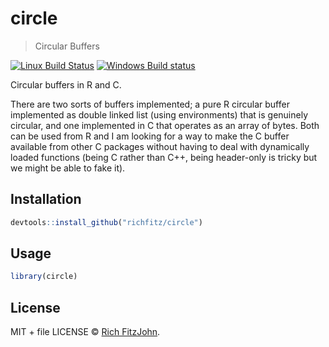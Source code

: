 # circle

> Circular Buffers

[![Linux Build Status](https://travis-ci.org/richfitz/circle.svg?branch=master)](https://travis-ci.org/richfitz/circle)
[![Windows Build status](https://ci.appveyor.com/api/projects/status/github/richfitz/circle?svg=true)](https://ci.appveyor.com/project/richfitz/circle)

Circular buffers in R and C.

There are two sorts of buffers implemented; a pure R circular buffer implemented as double linked list (using environments) that is genuinely circular, and one implemented in C that operates as an array of bytes.  Both can be used from R and I am looking for a way to make the C buffer available from other C packages without having to deal with dynamically loaded functions (being C rather than C++, being header-only is tricky but we might be able to fake it).

## Installation

```r
devtools::install_github("richfitz/circle")
```

## Usage

```r
library(circle)
```

## License

MIT + file LICENSE © [Rich FitzJohn](https://github.com/richfitz).
